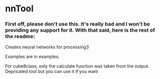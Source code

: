 # nnTool
### First off, please don't use this. It's really bad and I won't be providing any support for it. With that said, here is the rest of the readme:

Creates neural networks for processing3 

Examples are in examples.

For cube8class, only the calculate function was taken from the output.
Depricated tool but you can use it if you want
